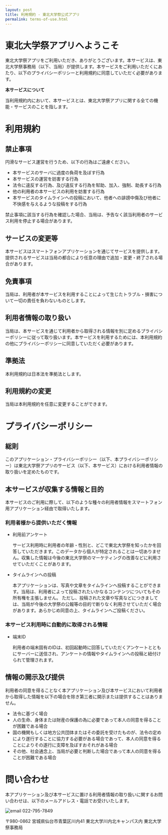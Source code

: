```yaml
---
layout: post
title: 利用規約 - 東北大学祭公式アプリ
permalink: terms-of-use.html
---
```


# 東北大学祭アプリへようこそ

東北大学祭アプリをご利用いただき、ありがとうございます。本サービスは、東北大学祭事務局（以下、当局）が提供します。本サービスをご利用いただくにあたり、以下のプライバシーポリシーと利用規約に同意していただく必要があります。

**本サービスについて**

当利用規約内において、本サービスとは、東北大学祭アプリに関する全ての機能・サービスのことを指します。

# 利用規約

## 禁止事項

円滑なサービス運営を行うため、以下の行為はご遠慮ください。

- 本サービスのサーバに過度の負荷を及ぼす行為
- 本サービスの運営を妨害する行為
- 法令に違反する行為、及び違反する行為を幇助、加入、強制、助長する行為
- 他の利用者の本サービスの利用を妨害する行為
- 本サービスのタイムラインへの投稿において、他者への誹謗中傷及び他者に不快感を与えるような投稿をする行為

禁止事項に該当する行為を確認した場合、当局は、予告なく該当利用者のサービス利用を停止する場合があります。

## サービスの変更等

本サービスはスマートフォンアプリケーションを通じてサービスを提供します。提供されるサービスは当局の都合により任意の理由で追加・変更・終了される場合があります。

## 免責事項

当局は、利用者が本サービスを利用することによって生じたトラブル・損害について一切の責任を負わないものとします。

## 利用者情報の取り扱い

当局は、本サービスを通じて利用者から取得される情報を別に定めるプライバシーポリシーに従って取り扱います。本サービスを利用するためには、本利用規約の他にプライバシーポリシーに同意していただく必要があります。

## 準拠法
本利用規約は日本法を準拠法とします。

## 利用規約の変更

当局は本利用規約を任意に変更することができます。

# プライバシーポリシー

## 総則

このアプリケーション・プライバシーポリシー（以下、本プライバシーポリシー）は東北大学祭アプリのサービス（以下、本サービス）における利用者情報の取り扱いを定めたものです。

## 本サービスが収集する情報と目的

本サービスのご利用に際して、以下のような種々の利用者情報をスマートフォン用アプリケーション経由で取得いたします。

### 利用者様から提供いただく情報

- 利用前アンケート

  サービス利用時に利用者の年齢・性別と、どこで東北大学祭を知ったかを回答していただきます。このデータから個人が特定されることは一切ありません。収集した情報は今後の東北大学祭のマーケティングの改善などに利用させていただくことがあります。

- タイムラインへの投稿

  本アプリケーションは、写真や文章をタイムラインへ投稿することができます。当局は、利用者によって投稿されたいかなるコンテンツについてもその所有権を主張しません。
  ただし、投稿された文章や写真などにつきましては、当局が今後の大学祭の公報等の目的で断りなく利用させていただく場合があります。あらかじめ同意の上、タイムラインへご投稿ください。

### 本サービス利用時に自動的に取得される情報

- 端末ID

  利用者の端末固有のIDは、初回起動時に回答していただくアンケートとともにサーバーに送信され、アンケートの情報やタイムラインへの投稿と紐付けられて管理されます。

## 情報の開示及び提供

利用者の同意を得ることなく本アプリケーション及び本サービスにおいて利用者から取得した情報を以下の場合を除き第三者に開示または提供することはありません。

- 法令に基づく場合
- 人の生命、身体または財産の保護の為に必要であって本人の同意を得ることが困難である場合
- 国の機関もしくは地方公共団体またはその委託を受けたものが、法令の定めにより遂行することに協力する必要がある場合であって、本人の同意を得ることによりその遂行に支障を及ぼすおそれがある場合
- その他、社会通念上、当局が必要と判断した場合であって本人の同意を得ることが困難である場合

# 問い合わせ

本アプリケーション及び本サービスに置ける利用者情報の取り扱いに関するお問い合わせは、以下のメールアドレス・電話でお受けいたします。

![email](http://www.festa-tohoku.org/contact/address_info.png)
022-795-7849

〒980-0862
宮城県仙台市青葉区川内41
東北大学川内北キャンパス内 東北大学祭事務局

